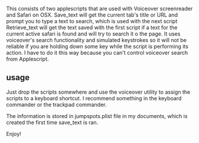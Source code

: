 This consists of two applescripts that are used with Voiceover screenreader and Safari on OSX.
Save_text will get the current tab's title or URL and prompt you to type a text to search, which is used with the next script
Retrieve_text will get the text saved with the first script if a text for the current active safari is found and will try to search it o the page.
It uses voiceover's search functionality and simulated keystrokes so it will not be reliable if you are holding down some key while the script is performing its action. I have to do it this way because you can't control voiceover search from Applescript.

## usage

Just drop the scripts somewhere and use the voiceover utility to assign the scripts to a keyboard shortcut. I recommend something in the keyboard commander or the trackpad commander.

The information is stored in jumpspots.plist file in my documents, which is created the first time save_text is ran.

Enjoy!